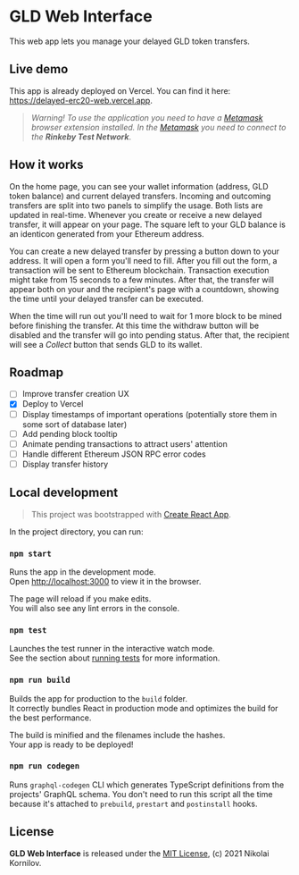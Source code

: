 # GLD Web Interface

This web app lets you manage your delayed GLD token transfers.

## Live demo

This app is already deployed on Vercel. You can find it here: <https://delayed-erc20-web.vercel.app>.

> _Warning! To use the application you need to have a [Metamask](https://metamask.io) browser extension installed. In the [Metamask](https://metamask.io/) you need to connect to the **Rinkeby Test Network**_.

## How it works

On the home page, you can see your wallet information (address, GLD token balance) and current delayed transfers. Incoming and outcoming transfers are split into two panels to simplify the usage. Both lists are updated in real-time. Whenever you create or receive a new delayed transfer, it will appear on your page. The square left to your GLD balance is an identicon generated from your Ethereum address.

You can create a new delayed transfer by pressing a button down to your address. It will open a form you'll need to fill. After you fill out the form, a transaction will be sent to Ethereum blockchain. Transaction execution might take from 15 seconds to a few minutes. After that, the transfer will appear both on your and the recipient's page with a countdown, showing the time until your delayed transfer can be executed.

When the time will run out you'll need to wait for 1 more block to be mined before finishing the transfer. At this time the withdraw button will be disabled and the transfer will go into pending status. After that, the recipient will see a _Collect_ button that sends GLD to its wallet.

## Roadmap

- [ ] Improve transfer creation UX
- [x] Deploy to Vercel
- [ ] Display timestamps of important operations (potentially store them in some sort of database later)
- [ ] Add pending block tooltip
- [ ] Animate pending transactions to attract users' attention
- [ ] Handle different Ethereum JSON RPC error codes
- [ ] Display transfer history

## Local development

> This project was bootstrapped with [Create React App](https://github.com/facebook/create-react-app).

In the project directory, you can run:

### `npm start`

Runs the app in the development mode.\
Open [http://localhost:3000](http://localhost:3000) to view it in the browser.

The page will reload if you make edits.\
You will also see any lint errors in the console.

### `npm test`

Launches the test runner in the interactive watch mode.\
See the section about [running tests](https://facebook.github.io/create-react-app/docs/running-tests) for more information.

### `npm run build`

Builds the app for production to the `build` folder.\
It correctly bundles React in production mode and optimizes the build for the best performance.

The build is minified and the filenames include the hashes.\
Your app is ready to be deployed!

### `npm run codegen`

Runs `graphql-codegen` CLI which generates TypeScript definitions from the projects' GraphQL schema. You don't need to run this script all the time because it's attached to `prebuild`, `prestart` and `postinstall` hooks.

## License

**GLD Web Interface** is released under the [MIT License](https://github.com/rjkz808/delayed-erc20-web/blob/main/LICENSE), (c) 2021 Nikolai Kornilov.
